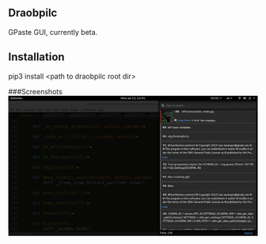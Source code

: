 ## Draobpilc
GPaste GUI, currently beta.

## Installation
pip3 install \<path to draobpilc root dir\>


###Screenshots
![Draobpilc](/screenshots/1.png)
